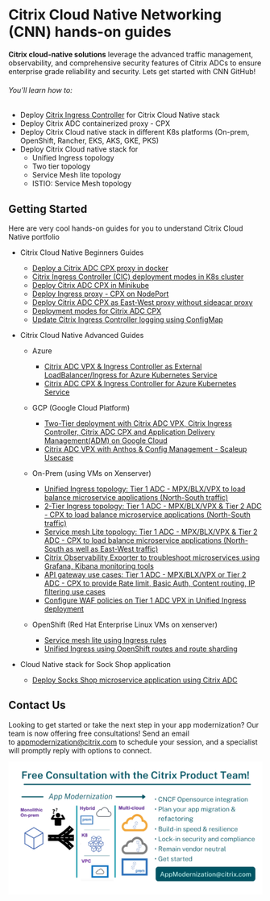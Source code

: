 
# Citrix Cloud Native Networking (CNN) hands-on guides
**Citrix cloud-native solutions** leverage the advanced traffic management, observability, and comprehensive security features of Citrix ADCs to ensure enterprise grade reliability and security. Lets get started with CNN GitHub!

###### You’ll learn how to:
* Deploy [Citrix Ingress Controller](https://github.com/citrix/citrix-k8s-ingress-controller) for Citrix Cloud Native stack
* Deploy Citrix ADC containerized proxy - CPX
* Deploy Citrix Cloud native stack in different K8s platforms (On-prem, OpenShift, Rancher, EKS, AKS, GKE, PKS)
* Deploy Citrix Cloud native stack for 
  * Unified Ingress topology
  * Two tier topology
  * Service Mesh lite topology
  * ISTIO: Service Mesh topology

## Getting Started
Here are very cool hands-on guides for you to understand Citrix Cloud Native portfolio
* Citrix Cloud Native Beginners Guides
  * [Deploy a Citrix ADC CPX proxy in docker](/beginners-guide/cpx-in-docker.md)
  * [Citrix Ingress Controller (CIC) deployment modes in K8s cluster](/beginners-guide/cic-in-k8s.md)
  * [Deploy Citrix ADC CPX in Minikube](/beginners-guide/cpx-in-minikube.md)
  * [Deploy Ingress proxy - CPX on NodePort](/beginners-guide/North-South-cpx-ingress-proxy.md)
  * [Deploy Citrix ADC CPX as East-West proxy without sideacar proxy](/beginners-guide/East-West-cpx-ingress-proxy.md)
  * [Deployment modes for Citrix ADC CPX](/beginners-guide/CPX-deployment-modes.md)
  * [Update Citrix Ingress Controller logging using ConfigMap](/beginners-guide/configmap-for-loglevels.md)

* Citrix Cloud Native Advanced Guides
  * Azure
    * [Citrix ADC VPX & Ingress Controller as External LoadBalancer/Ingress for Azure Kubernetes Service](/azure/unified-ingress/README.md)
    * [Citrix ADC CPX & Ingress Controller for Azure Kubernetes Service](/azure/marketplace-cpx/README.md)
  * GCP (Google Cloud Platform)
    * [Two-Tier deployment with Citrix ADC VPX, Citrix Ingress Controller, Citrix ADC CPX and Application Delivery Management(ADM) on Google Cloud](/gcp/two-tier-vpc-cpx-adm/README.md)
    * [Citrix ADC VPX with Anthos & Config Management - Scaleup Usecase](/gcp/anthos/scaleup/README.md)
  * On-Prem (using VMs on Xenserver)
    * [Unified Ingress topology: Tier 1 ADC - MPX/BLX/VPX to load balance microservice applications (North-South traffic)](/on-prem/Unified-Ingress/README.md)
    * [2-Tier Ingress topology: Tier 1 ADC - MPX/BLX/VPX & Tier 2 ADC - CPX to load balance microservice applications (North-South traffic)](/on-prem/2-Tier-deployment/README.md)
    * [Service mesh Lite topology: Tier 1 ADC - MPX/BLX/VPX & Tier 2 ADC - CPX to load balance microservice applications (North-South as well as East-West traffic)](/on-prem/README.md)
    * [Citrix Observability Exporter to troubleshoot microservices using Grafana, Kibana monitoring tools](/on-prem/ServiceMeshLite/coe/README.md)
    * [API gateway use cases: Tier 1 ADC - MPX/BLX/VPX or Tier 2 ADC - CPX to provide Rate limit, Basic Auth, Content routing, IP filtering use cases](/on-prem/ServiceMeshLite/API-gateway/README.md)
    * [Configure WAF policies on Tier 1 ADC VPX in Unified Ingress deployment](/on-prem/Unified-Ingress/README.md#section-e-configure-waf-policies-on-vpx-using-waf-crds)

  * OpenShift (Red Hat Enterprise Linux VMs on xenserver)
    * [Service mesh lite using Ingress rules](/openshift/README.md)
    * [Unified Ingress using OpenShift routes and route sharding](/openshift/openshift-routes/README.md)

* Cloud Native stack for Sock Shop application
    * [Deploy Socks Shop microservice application using Citrix ADC](/on-prem/ServiceMeshLite/sock-shop/README.md)

## Contact Us

Looking to get started or take the next step in your app modernization? Our team is now offering free consultations! Send an email to appmodernization@citrix.com to schedule your session, and a specialist will promptly reply with options to connect.

![CN-emailID.png](/VPX/images/CN-emailID.png)

